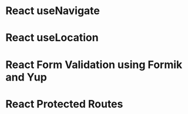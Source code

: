 <h1>React useNavigate</h1>
<h1>React useLocation</h1>
<h1>React Form Validation using Formik and Yup</h1>
<h1>React Protected Routes</h1>